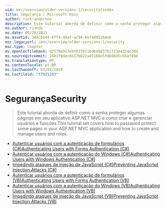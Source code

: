 ```yaml
---
uid: mvc/overview/older-versions-1/security/index
title: Segurança | Microsoft Docs
author: rick-anderson
description: Este tutorial aborda de definir como a senha proteger algumas páginas em seu aplicativo ASP.NET MVC e como criar e gerenciar usuários e funções.
ms.author: riande
ms.date: 09/28/2011
ms.assetid: 346c6b44-0ff4-49af-ac94-6e74d952b4eb
msc.legacyurl: /mvc/overview/older-versions-1/security
msc.type: chapter
ms.openlocfilehash: d2579a917e9f83fbc16a649d37bcf23d4324e3dd
ms.sourcegitcommit: 24b1f6decbb17bb22a45166e5fdb0845c65af498
ms.translationtype: MT
ms.contentlocale: pt-BR
ms.lasthandoff: 03/01/2019
ms.locfileid: "57021103"
---
```

<a name="security"></a><span data-ttu-id="aa8ed-103">Segurança</span><span class="sxs-lookup"><span data-stu-id="aa8ed-103">Security</span></span>
====================
> <span data-ttu-id="aa8ed-104">Este tutorial aborda de definir como a senha proteger algumas páginas em seu aplicativo ASP.NET MVC e como criar e gerenciar usuários e funções.</span><span class="sxs-lookup"><span data-stu-id="aa8ed-104">This tutorial set covers how to password protect some pages in your ASP.NET MVC application and how to create and manage users and roles.</span></span>


- [<span data-ttu-id="aa8ed-105">Autenticar usuários com a autenticação de formulários (C#)</span><span class="sxs-lookup"><span data-stu-id="aa8ed-105">Authenticating Users with Forms Authentication (C#)</span></span>](authenticating-users-with-forms-authentication-cs.md)
- [<span data-ttu-id="aa8ed-106">Autenticar usuários com a autenticação do Windows (C#)</span><span class="sxs-lookup"><span data-stu-id="aa8ed-106">Authenticating Users with Windows Authentication (C#)</span></span>](authenticating-users-with-windows-authentication-cs.md)
- [<span data-ttu-id="aa8ed-107">Impedindo ataques de injeção de JavaScript (C#)</span><span class="sxs-lookup"><span data-stu-id="aa8ed-107">Preventing JavaScript Injection Attacks (C#)</span></span>](preventing-javascript-injection-attacks-cs.md)
- [<span data-ttu-id="aa8ed-108">Autenticar usuários com a autenticação de formulários (VB)</span><span class="sxs-lookup"><span data-stu-id="aa8ed-108">Authenticating Users with Forms Authentication (VB)</span></span>](authenticating-users-with-forms-authentication-vb.md)
- [<span data-ttu-id="aa8ed-109">Autenticar usuários com a autenticação do Windows (VB)</span><span class="sxs-lookup"><span data-stu-id="aa8ed-109">Authenticating Users with Windows Authentication (VB)</span></span>](authenticating-users-with-windows-authentication-vb.md)
- [<span data-ttu-id="aa8ed-110">Impedindo ataques de injeção de JavaScript (VB)</span><span class="sxs-lookup"><span data-stu-id="aa8ed-110">Preventing JavaScript Injection Attacks (VB)</span></span>](preventing-javascript-injection-attacks-vb.md)
